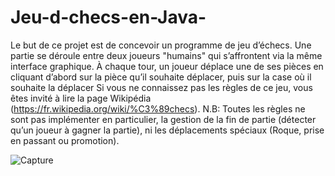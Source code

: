 # Jeu-d-checs-en-Java-
Le but de ce projet est de concevoir un programme de jeu d’échecs. Une partie se déroule entre deux joueurs "humains" qui s’affrontent via la même interface
graphique. À chaque tour, un joueur déplace une de ses pièces en cliquant d’abord sur la pièce qu’il souhaite déplacer, puis sur la case où il souhaite la déplacer
Si vous ne connaissez pas les règles de ce jeu, vous êtes invité à lire la page Wikipédia (https://fr.wikipedia.org/wiki/%C3%89checs). 
N.B: Toutes les règles ne sont pas implémenter en particulier, la gestion de la fin de partie (détecter qu’un joueur à gagner la partie), ni les déplacements spéciaux (Roque, prise en passant ou promotion).


![Capture](https://user-images.githubusercontent.com/109802352/180654169-35677a38-193c-475c-8166-ec7185b71913.PNG)

